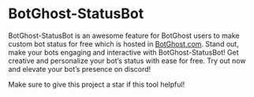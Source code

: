 # BotGhost-StatusBot
BotGhost-StatusBot is an awesome feature for BotGhost users to make custom bot status for free which is hosted in [BotGhost.com](https://botghost.com). Stand out, make your bots engaging and interactive with BotGhost-StatusBot! Get creative and personalize your bot’s status with ease for free. Try out now and elevate your bot’s presence on discord!

Make sure to give this project a star if this tool helpful!
